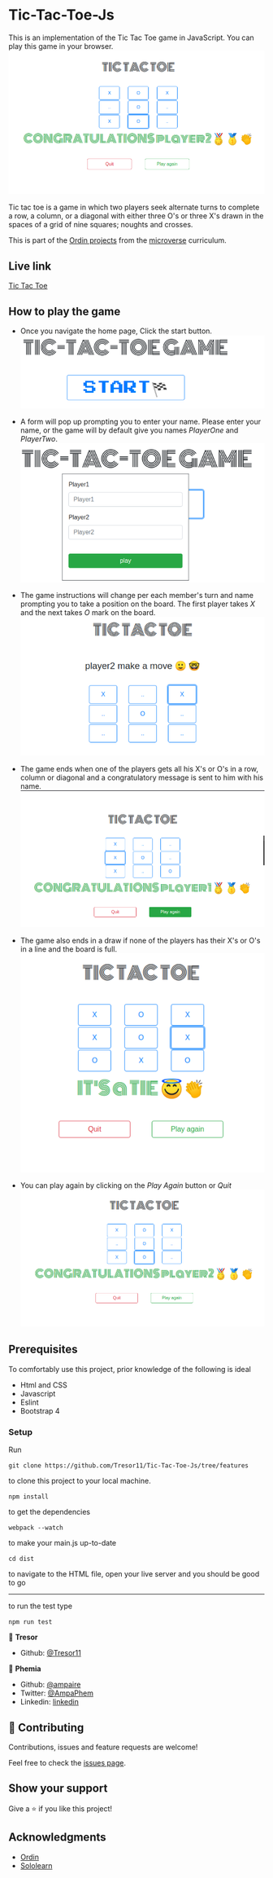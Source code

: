 # Tic-Tac-Toe-Js

This is an implementation of the Tic Tac Toe game in JavaScript. You can play this game in your browser.
![screenshot](docs/tictactoe.png)

Tic tac toe is a game in which two players seek alternate turns to complete a row, a column, or a diagonal with either three O's or three X's drawn in the spaces of a grid of nine squares; noughts and crosses. 

This is part of the [Ordin projects](https://www.theodinproject.com/courses/javascript/lessons/tic-tac-toe-javascript) from the [microverse](https://www.microverse.org/)  curriculum.

## Live link
[Tic Tac Toe](https://rawcdn.githack.com/Tresor11/Tic-Tac-Toe-Js/b4236c96de0714371ea9bd928a37c68aef725702/dist/index.html)


## How to play the game
- Once you navigate the home page, Click the start button.
  ![screenshot](docs/start.png)

- A form will pop up prompting you to enter your name. Please enter your name, or the game will by default give you names _PlayerOne_ and _PlayerTwo_.
  ![screenshot](docs/start2.png)
- The game instructions will change per each member's turn and name prompting you to take a position on the board. The first player takes *X* and the next takes *O* mark on the board.
  ![screenshot](docs/start3.png)

- The game ends when one of the players gets all his X's or O's in a row, column or diagonal and a congratulatory message is sent to him with his name.
![screenshot](docs/start4.png)
- The game also ends in a draw if none of the players
has their X's or O's in a line and the board is full.
![screenshot](docs/draw.png)

- You can play again by clicking on the *Play Again* button or *Quit*
  ![screenshot](docs/tictactoe.png)


## Prerequisites
To comfortably use this project, prior knowledge of the following is ideal
- Html and CSS
- Javascript
- Eslint
- Bootstrap 4

### Setup
Run 
~~~ 
git clone https://github.com/Tresor11/Tic-Tac-Toe-Js/tree/features 
~~~
to clone this project to your local machine.
~~~ 
npm install
~~~
to get the dependencies
~~~ 
webpack --watch
~~~
to make your main.js up-to-date
~~~ 
cd dist
~~~
to navigate to the HTML file, open your live server and you should be good to go

<hr>

to run the test type
~~~ 
npm run test
~~~

👤 **Tresor**

- Github: [@Tresor11](https://github.com/Tresor11)

👤 **Phemia**

- Github: [@ampaire](https://github.com/ampaire)
- Twitter: [@AmpaPhem](https://twitter.com/AmpaPhem)
- Linkedin: [linkedin](https://linkedin.com/ampaire-phemia)


## 🤝 Contributing

Contributions, issues and feature requests are welcome!

Feel free to check the [issues page](https://github.com/Tresor11/Tic-Tac-Toe-Js/issues).

## Show your support

Give a ⭐️ if you like this project!

## Acknowledgments
- [Ordin](https://www.theodinproject.com/courses/javascript/lessons/tic-tac-toe-javascript)
- [Sololearn](https://www.sololearn.com/Play/JavaScript)
